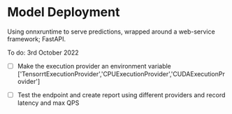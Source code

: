 # Model Deployment

Using onnxruntime to serve predictions, wrapped around a web-service framework; FastAPI. 

To do: 
3rd October 2022
- [ ] Make the execution provider an environment variable ['TensorrtExecutionProvider','CPUExecutionProvider','CUDAExecutionProvider']
- [ ] Test the endpoint and create report using different providers and record latency and max QPS

